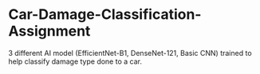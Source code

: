 # Car-Damage-Classification-Assignment
3 different AI model (EfficientNet-B1, DenseNet-121, Basic CNN) trained to help classify damage type done to a car.
